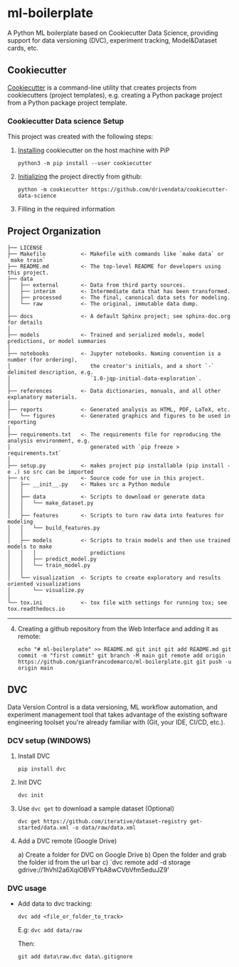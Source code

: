 ml-boilerplate
==============================

A Python ML boilerplate based on Cookiecutter Data Science, providing support for data versioning (DVC), experiment tracking, Model&Dataset cards, etc.

## Cookiecutter

[Cookiecutter](https://github.com/cookiecutter/cookiecutter) is a command-line utility that creates projects from cookiecutters (project templates), e.g. creating a Python package project from a Python package project template.

### Cookiecutter Data science Setup

This project was created with the following steps:
1) [Installing](https://cookiecutter.readthedocs.io/en/stable/installation.html) cookiecutter on the host machine with PiP

    `python3 -m pip install --user cookiecutter`

2) [Initializing](https://drivendata.github.io/cookiecutter-data-science/) the project directly from github:

    `python -m cookiecutter https://github.com/drivendata/cookiecutter-data-science`

3) Filling in the required information


Project Organization
------------

    ├── LICENSE
    ├── Makefile           <- Makefile with commands like `make data` or `make train`
    ├── README.md          <- The top-level README for developers using this project.
    ├── data
    │   ├── external       <- Data from third party sources.
    │   ├── interim        <- Intermediate data that has been transformed.
    │   ├── processed      <- The final, canonical data sets for modeling.
    │   └── raw            <- The original, immutable data dump.
    │
    ├── docs               <- A default Sphinx project; see sphinx-doc.org for details
    │
    ├── models             <- Trained and serialized models, model predictions, or model summaries
    │
    ├── notebooks          <- Jupyter notebooks. Naming convention is a number (for ordering),
    │                         the creator's initials, and a short `-` delimited description, e.g.
    │                         `1.0-jqp-initial-data-exploration`.
    │
    ├── references         <- Data dictionaries, manuals, and all other explanatory materials.
    │
    ├── reports            <- Generated analysis as HTML, PDF, LaTeX, etc.
    │   └── figures        <- Generated graphics and figures to be used in reporting
    │
    ├── requirements.txt   <- The requirements file for reproducing the analysis environment, e.g.
    │                         generated with `pip freeze > requirements.txt`
    │
    ├── setup.py           <- makes project pip installable (pip install -e .) so src can be imported
    ├── src                <- Source code for use in this project.
    │   ├── __init__.py    <- Makes src a Python module
    │   │
    │   ├── data           <- Scripts to download or generate data
    │   │   └── make_dataset.py
    │   │
    │   ├── features       <- Scripts to turn raw data into features for modeling
    │   │   └── build_features.py
    │   │
    │   ├── models         <- Scripts to train models and then use trained models to make
    │   │   │                 predictions
    │   │   ├── predict_model.py
    │   │   └── train_model.py
    │   │
    │   └── visualization  <- Scripts to create exploratory and results oriented visualizations
    │       └── visualize.py
    │
    └── tox.ini            <- tox file with settings for running tox; see tox.readthedocs.io


--------

4) Creating a github repository from the Web Interface and adding it as remote:

    `
    echo "# ml-boilerplate" >> README.md
    git init
    git add README.md
    git commit -m "first commit"
    git branch -M main
    git remote add origin https://github.com/gianfrancodemarco/ml-boilerplate.git
    git push -u origin main
    `

## DVC

Data Version Control is a data versioning, ML workflow automation, and experiment management tool that takes advantage of the existing software engineering toolset you're already familiar with (Git, your IDE, CI/CD, etc.). 

### DCV setup (WINDOWS)

1) Install DVC

    `pip install dvc`

2) Init DVC

    `dvc init`

3) Use `dvc get` to download a sample dataset (Optional) 
    
    `dvc get https://github.com/iterative/dataset-registry get-started/data.xml -o data/raw/data.xml`

4) Add a DVC remote (Google Drive)

    a) Create a folder for DVC on Google Drive
    b) Open the folder and grab the folder id from the url bar
    c) `dvc remote add -d storage gdrive://1hVhI2a6XqiOBVFYbA8wCVbVfm5eduJZ9'

### DVC usage

- Add data to dvc tracking:

    `dvc add <file_or_folder_to_track>`
    
    E.g: `dvc add data/raw`

    Then:
    
    `git add data\raw.dvc data\.gitignore`

